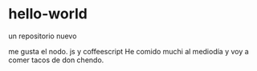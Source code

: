 # hello-world
un repositorio nuevo

me gusta el nodo. js y coffeescript
He comido muchi  al mediodía y voy a comer tacos de don chendo.
